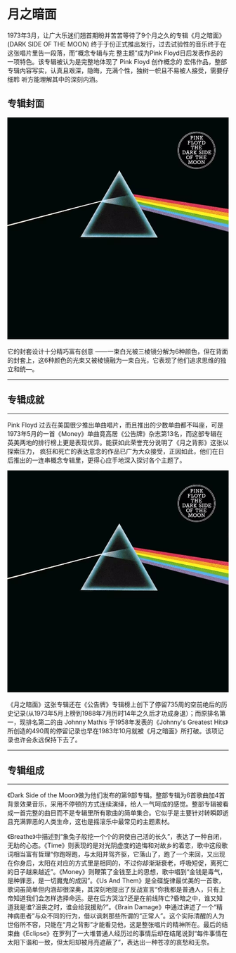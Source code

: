 # 月之暗面

 1973年3月，让广大乐迷们翘首期盼并苦苦等待了9个月之久的专辑《月之暗面》(DARK SIDE OF THE MOON) 终于于份正式推出发行，过去试验性的音乐终于在这张唱片里告一段落，而“概念专辑与完 整主题”成为Pink Floyd日后发表作品的一项特色。该专辑被认为是完整地体现了 Pink Floyd 创作概念的 宏伟作品，整部专辑内容写实，认真且艰深，隐晦，充满个性，独树一帜且不易被人接受，需要仔细聆 听方能理解其中的深刻内涵。

## 专辑封面

![](QQ图片20231125192712.jpg)

它的封套设计十分精巧富有创意 ——一束白光被三棱镜分解为6种颜色，但在背面的封套上，这6种颜色的光束又被棱镜融为一束白光，它表现了他们追求思维的独立和统—。

------

## 专辑成就

------

Pink Floyd 过去在美国很少推出单曲唱片，而且推出的少数单曲都不叫座，可是1973年5月的一首《Money》单曲竟高居《公告牌》杂志第13名，而这部专辑在英美两地的排行榜上更是表现优异。能获如此荣誉充分说明了《月之背影》这张以探索压力， 疯狂和死亡的表达意念的作品已广为大众接受，正因如此，他们在日后推出的一连串概念专辑里，更得心应手地深入探讨各个主题了。

![](QQ图片20231125192712.jpg)

《月之暗面》这张专辑还在《公告牌》专辑榜上创下了停留735周的空前绝后的历史记录(从1973年5月上榜到1988年7月历时14年之久后才功成身退）；而原排名第一，现排名第二的由 Johnny Mathis 于1958年发表的《Johnny's Greatest Hits》所创造的490周的停留记录也早在1983年10月就被《月之暗面》所打破。该项记录也许会永远保持下去了。

------

## 专辑组成

------

《Dark Side of the Moon》做为他们发布的第9部专辑。整部专辑为6首歌曲加4首背景效果音乐，采用不停顿的方式连续演绎，给人一气呵成的感觉。整部专辑被看成一首完整的曲目而不是专辑里所有歌曲的简单集合。它似乎是主要针对转瞬即逝且充满罪恶的人类生命，这也是摇滚乐中最常见的主题素材。

《Breathe》中描述到“象兔子般挖一个个的洞使自己活的长久”，表达了一种自闭，无助的心态。《Time》则表现的是对光阴虚度的追悔和对故乡的着恋，歌中这段歌词相当富有哲理“你跑呀跑，与太阳并驾齐驱，它落山了，跑了一个来回，又出现在你身后，太阳在对应的方式里是相同的，不过你却渐渐衰老，呼吸短促，离死亡的日子越来越近”。《Money》则鞭策了金钱至上的思想，歌中唱到“金钱是毒气，是种罪恶，是一切魔鬼的成因”。《Us And Them》是全碟旋律最优美的一首歌，歌词虽简单但内涵却很深奥，其深刻地提出了反战宣言“你我都是普通人，只有上帝知道我们会怎样选择命运。是在后方哭泣?还是在前线阵亡?昏暗之中，谁又知道我是谁?沮丧之时，谁会给我援助?”。《Brain Damage》中通过讲述了一个“精神病患者”与众不同的行为，借以讽刺那些所谓的“正常人”。这个实际清醒的人为世俗所不容，只能在“月之背影”才能看见他，这是整张唱片的精神所在。最后的结束曲《Eclipse》在罗列了一大堆普通人经历过的事情后却在结尾说到“每件事情在太阳下谐和一致，但太阳却被月亮遮蔽了”，表达出一种苍凉的哀愁和无奈。